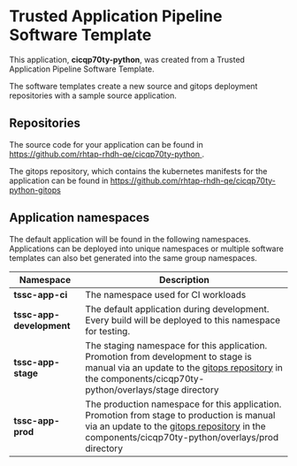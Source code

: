 # Trusted Application Pipeline Software Template

This application, **cicqp70ty-python**, was created from a Trusted Application Pipeline Software Template.

The software templates create a new source and gitops deployment repositories with a sample source application. 

## Repositories

The source code for your application can be found in [https://github.com/rhtap-rhdh-qe/cicqp70ty-python ](https://github.com/rhtap-rhdh-qe/cicqp70ty-python ).
 
The gitops repository, which contains the kubernetes manifests for the application can be found in 
[https://github.com/rhtap-rhdh-qe/cicqp70ty-python-gitops ](https://github.com/rhtap-rhdh-qe/cicqp70ty-python-gitops ) 

## Application namespaces 

The default application will be found in the following namespaces. Applications can be deployed into unique namespaces or multiple software templates can also bet generated into the same group namespaces.  

|  Namespace   |  Description   |  
| -------- | -------- |
| **tssc-app-ci** | The namespace used for CI workloads |
| **tssc-app-development** | The default application during development. Every build will be deployed to this namespace for testing. |
| **tssc-app-stage** | The staging namespace for this application. Promotion from development to stage is manual via an update to the [gitops repository](https://github.com/rhtap-rhdh-qe/cicqp70ty-python-gitops ) in the components/cicqp70ty-python/overlays/stage directory |
| **tssc-app-prod** | The production namespace for this application. Promotion from stage to production is manual via an update to the [gitops repository](https://github.com/rhtap-rhdh-qe/cicqp70ty-python-gitops ) in the components/cicqp70ty-python/overlays/prod directory |